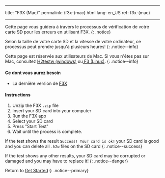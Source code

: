 * * *

title: "F3X (Mac)" permalink: /f3x-(mac).html lang: en_US ref: f3x-(mac)

* * *

Cette page vous guidera à travers le processus de vérification de votre carte SD pour les erreurs en utilisant F3X. {: .notice}

Selon la taille de votre carte SD et la vitesse de votre ordinateur, ce processus peut prendre jusqu'à plusieurs heures! {: .notice--info}

Cette page est réservée aux utilisateurs de Mac. Si vous n'êtes pas sur Mac, consultez [H2testw (windows)](h2testw-(windows)) ou[ F3 (Linux)](f3-(linux)). {: .notice--info}

#### Ce dont vous aurez besoin

* La dernière version de [F3X](https://github.com/insidegui/F3X/releases)

#### Instructions

  1. Unzip the F3X `.zip` file
  2. Insert your SD card into your computer
  3. Run the F3X app
  4. Select your SD card
  5. Press "Start Test"
  6. Wait until the process is complete.

If the test shows the result `Success! Your card is ok!` your SD card is good and you can delete all `.h2w` files on the SD card {: .notice--success}

If the test shows any other results, your SD card may be corrupted or damaged and you may have to replace it! {: .notice--danger}

Return to [Get Started](get-started) {: .notice--primary}
